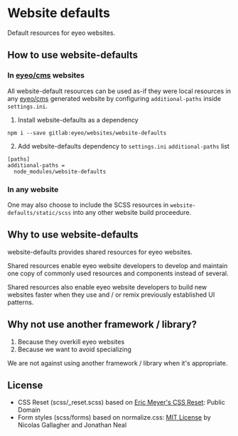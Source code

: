 # Website defaults

Default resources for eyeo websites.

## How to use website-defaults

### In [eyeo/cms](https://gitlab.com/eyeo/websites/cms) websites

All website-default resources can be used as-if they were local resources in any [eyeo/cms](https://gitlab.com/eyeo/websites/cms) generated website by configuring `additional-paths` inside `settings.ini`.

1. Install website-defaults as a dependency

`npm i --save gitlab:eyeo/websites/website-defaults`

2. Add website-defaults dependency to `settings.ini` `additional-paths` list

```
[paths]
additional-paths =
  node_modules/website-defaults
```

### In any website

One may also choose to include the SCSS resources in `website-defaults/static/scss` into any other website build proceedure.

## Why to use website-defaults

website-defaults provides shared resources for eyeo websites.

Shared resources enable eyeo website developers to develop and maintain one copy of commonly used resources and components instead of several.

Shared resources also enable eyeo website developers to build new websites faster when they use and / or remix previously established UI patterns.

## Why not use another framework / library?

1. Because they overkill eyeo websites
1. Because we want to avoid specializing

We are not against using another framework / library when it's appropriate.

## License

- CSS Reset (scss/_reset.scss) based on [Eric Meyer's CSS Reset](http://meyerweb.com/eric/tools/css/reset/): Public Domain
- Form styles (scss/forms) based on normalize.css: [MIT License](https://github.com/necolas/normalize.css/blob/master/LICENSE.md) by Nicolas Gallagher and Jonathan Neal
